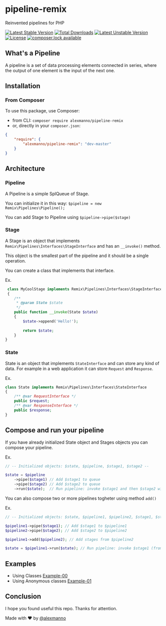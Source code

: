 # pipeline-remix
Reinvented pipelines for PHP

[![Latest Stable Version](https://poser.pugx.org/alexmanno/pipeline-remix/version)](https://packagist.org/packages/alexmanno/pipeline-remix) [![Total Downloads](https://poser.pugx.org/alexmanno/pipeline-remix/downloads)](https://packagist.org/packages/alexmanno/pipeline-remix) [![Latest Unstable Version](https://poser.pugx.org/alexmanno/pipeline-remix/v/unstable)](//packagist.org/packages/alexmanno/pipeline-remix) [![License](https://poser.pugx.org/alexmanno/pipeline-remix/license)](https://packagist.org/packages/alexmanno/pipeline-remix) [![composer.lock available](https://poser.pugx.org/alexmanno/pipeline-remix/composerlock)](https://packagist.org/packages/alexmanno/pipeline-remix)

## What's a Pipeline
A pipeline is a set of data processing elements connected in series, where the output of one element is the input of the next one.

## Installation
### From Composer
To use this package, use Composer:

 * from CLI: `composer require alexmanno/pipeline-remix`
 * or, directly in your `composer.json`:

```json
{
    "require": {
        "alexmanno/pipeline-remix": "dev-master"
    }
}
```

## Architecture

### Pipeline

A Pipeline is a simple SplQueue of Stage. 

You can initialize it in this way: `$pipeline = new Remix\Pipelines\Pipeline();`

You can add Stage to Pipeline using `$pipeline->pipe($stage)`

### Stage

A Stage is an object that implements `Remix\Pipelines\Interfaces\StageInterface` and has an `__invoke()` method.

This object is the smallest part of the pipeline and it should be a single operation.

You can create a class that implements that interface. 

Ex.
```php
 class MyCoolStage implements Remix\Pipelines\Interfaces\StageInterface 
 {
    /**
     * @param State $state
     */
    public function __invoke(State $state)
    {
        $state->append('Hello!');
        
        return $state;
    }
}
```

### State

State is an object that implements `StateInterface` and can store any kind of data.
For example in a web application it can store `Request` and `Response`.

Ex.
```php
class State implements Remix\Pipelines\Interfaces\StateInterface
{
    /** @var RequestInterface */
    public $request;
    /** @var ResponseInterface */
    public $response;
}
```

## Compose and run your pipeline

If you have already initialized State object and Stages objects you can compose your pipeline.

Ex.
```php
// -- Initialized objects: $state, $pipeline, $stage1, $stage2 --

$state = $pipeline
    ->pipe($stage1) // Add $stage1 to queue
    ->pipe($stage2) // Add $stage2 to queue
    ->run($state);  // Run pipeline: invoke $stage1 and then $stage2 with state from $stage1
```

You can also compose two or more pipelines togheter using method `add()`

Ex.

```php
// -- Initialized objects: $state, $pipeline1, $pipeline2, $stage1, $stage2 --

$pipeline1->pipe($stage1); // Add $stage1 to $pipeline1
$pipeline2->pipe($stage2); // Add $stage2 to $pipeline2

$pipeline1->add($pipeline2); // Add stages from $pipeline2

$state = $pipeline1->run($state); // Run pipeline: invoke $stage1 (from $pipeline1) and then $stage2 (from $pipeline2) with state from $stage1

```

## Examples

 * Using Classes [Example-00](examples/example-00.php)
 * Using Anonymous classes [Example-01](examples/example-01.php)


## Conclusion

I hope you found useful this repo. Thanks for attention. 

Made with :heart: by [@alexmanno](https://aka.am)



